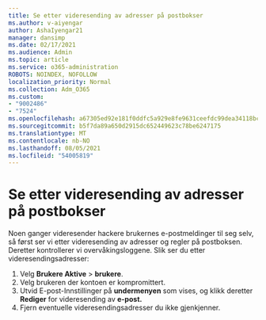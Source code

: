 ```yaml
---
title: Se etter videresending av adresser på postbokser
ms.author: v-aiyengar
author: AshaIyengar21
manager: dansimp
ms.date: 02/17/2021
ms.audience: Admin
ms.topic: article
ms.service: o365-administration
ROBOTS: NOINDEX, NOFOLLOW
localization_priority: Normal
ms.collection: Adm_O365
ms.custom:
- "9002486"
- "7524"
ms.openlocfilehash: a67305ed92e181f0ddfc5a929e8fe9631ceefdc99dea34118bc99975461f3868
ms.sourcegitcommit: b5f7da89a650d2915dc652449623c78be6247175
ms.translationtype: MT
ms.contentlocale: nb-NO
ms.lasthandoff: 08/05/2021
ms.locfileid: "54005819"
---
```

# <a name="check-for-forwarding-addresses-on-mailboxes"></a>Se etter videresending av adresser på postbokser

Noen ganger videresender hackere brukernes e-postmeldinger til seg selv, så først ser vi etter videresending av adresser og regler på postboksen. Deretter kontrollerer vi overvåkingsloggene. Slik ser du etter videresendingsadresser:

1. Velg **Brukere Aktive**  >  **brukere**.
1. Velg brukeren der kontoen er kompromittert.
1. Utvid E-post-Innstillinger på **undermenyen** som vises, og klikk deretter **Rediger** for videresending av **e-post.**
1. Fjern eventuelle videresendingsadresser du ikke gjenkjenner.